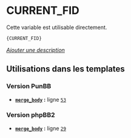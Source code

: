 # CURRENT_FID


Cette variable est utilisable directement.

```html
{CURRENT_FID}
```

[*Ajouter une description*](https://fa-tvars.appspot.com/var/CURRENT_FID)

## Utilisations dans les templates

### Version PunBB
* __[`merge_body`](../tpl/var/punbb/merge_body.md#readme) :__ ligne [`53`](../tpl/src/punbb/merge_body.tpl#L53)

### Version phpBB2
* __[`merge_body`](../tpl/var/subsilver/merge_body.md#readme) :__ ligne [`29`](../tpl/src/subsilver/merge_body.tpl#L29)